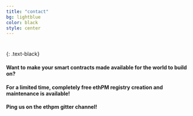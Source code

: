 ```yaml
---
title: "contact"
bg: lightblue
color: black
style: center
---
```


# <span style="font-weight:900;"></span>
{: .text-black}

#### Want to make your smart contracts made available for the world to build on?
#### For a limited time, completely free ethPM registry creation and maintenance is available!
#### Ping us on the ethpm gitter channel!
